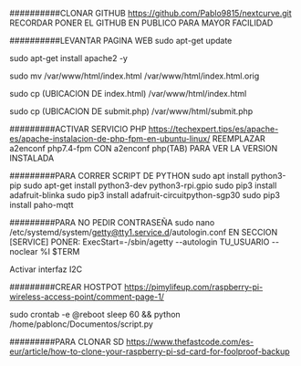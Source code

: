 ##########CLONAR GITHUB
https://github.com/Pablo9815/nextcurve.git
RECORDAR PONER EL GITHUB EN PUBLICO PARA MAYOR FACILIDAD

##########LEVANTAR PAGINA WEB
sudo apt-get update

sudo apt-get install apache2 -y

sudo mv /var/www/html/index.html /var/www/html/index.html.orig

sudo cp (UBICACION DE index.html) /var/www/html/index.html

sudo cp (UBICACION DE submit.php) /var/www/html/submit.php

#########ACTIVAR SERVICIO PHP
https://techexpert.tips/es/apache-es/apache-instalacion-de-php-fpm-en-ubuntu-linux/
REEMPLAZAR a2enconf php7.4-fpm CON a2enconf php(TAB) PARA VER LA VERSION INSTALADA

#########PARA CORRER SCRIPT DE PYTHON
sudo apt install python3-pip
sudo apt-get install python3-dev python3-rpi.gpio
sudo pip3 install adafruit-blinka
sudo pip3 install adafruit-circuitpython-sgp30
sudo pip3 install paho-mqtt

#########PARA NO PEDIR CONTRASEÑA
sudo nano /etc/systemd/system/getty@tty1.service.d/autologin.conf
EN SECCION [SERVICE] PONER:
ExecStart=-/sbin/agetty --autologin TU_USUARIO --noclear %I $TERM

Activar interfaz I2C

#########CREAR HOSTPOT
https://pimylifeup.com/raspberry-pi-wireless-access-point/comment-page-1/

sudo crontab -e
@reboot sleep 60 && python /home/pablonc/Documentos/script.py

#########PARA CLONAR SD
https://www.thefastcode.com/es-eur/article/how-to-clone-your-raspberry-pi-sd-card-for-foolproof-backup

